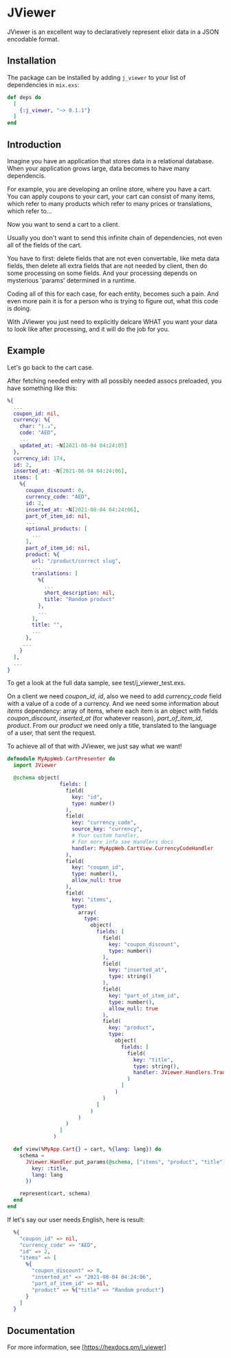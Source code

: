 # JViewer

JViewer is an excellent way to declaratively represent elixir data in a JSON encodable format.

## Installation

The package can be installed by adding `j_viewer` to your list of dependencies in `mix.exs`:

```elixir
def deps do
  [
    {:j_viewer, "~> 0.1.1"}
  ]
end
```

## Introduction

 Imagine you have an application that stores data in a relational database.
  When your application grows large, data becomes to have many dependencis.

  For example, you are developing an online store, where you have a cart.
  You can apply coupons to your cart, your cart can consist of many items,
  which refer to many products
  which refer to many prices or translations, which refer to...

  Now you want to send a cart to a client.

  Usually you don't want to send this infinite chain of dependencies,
  not even all of the fields of the cart.

  You have to first:
  delete fields that are not even convertable,
  like meta data fields, then delete all extra fields that
  are not needed by client, then do some processing on some fields.
  And your processing depends on mysterious 'params' determined in a runtime.

  Coding all of this for each case, for each entity, becomes such a pain.
  And even more pain it is for a person who is trying to figure out,
  what this code is doing.

  With JViewer you just need to explicitly delcare WHAT you want your data to look like
  after processing, and it will do the job for you.

  ## Example
  Let's go back to the cart case.

  After fetching needed entry with all possibly needed assocs preloaded,
  you have something like this:

  ```elixir
  %{
    ...
    coupon_id: nil,
    currency: %{
      char: "د.إ",
      code: "AED",
      ...
      updated_at: ~N[2021-08-04 04:24:05]
    },
    currency_id: 174,
    id: 2,
    inserted_at: ~N[2021-08-04 04:24:06],
    items: [
      %{
        coupon_discount: 0,
        currency_code: "AED",
        id: 2,
        inserted_at: ~N[2021-08-04 04:24:06],
        part_of_item_id: nil,
        ...
        optional_products: [
          ...
        ],
        part_of_item_id: nil,
        product: %{
          url: "/product/correct slug",
          ...
          translations: [
            %{
              ...
              short_description: nil,
              title: "Random product"
            },
            ...
          ],
          title: "",
          ...
        },
       ...
      }
    ],
    ...
  }
  ```

  To get a look at the full data sample, see test/j_viewer_test.exs.

  On a client we need _coupon_id_, _id_, also we need to add _currency_code_ field
  with a value of a code of a currency. And we need some information about _items_ dependency:
  array of items, where each item is an object with fields
  _coupon_discount_, _inserted_at_ (for whatever reason), _part_of_item_id_, _product_.
  From our _product_ we need only a title, translated to the language of a user, that sent the request.

  To achieve all of that with JViewer, we just say what we want!

  ```elixir
  defmodule MyAppWeb.CartPresenter do
    import JViewer

    @schema object(
                   fields: [
                     field(
                       key: "id",
                       type: number()
                     ),
                     field(
                       key: "currency_code",
                       source_key: "currency",
                       # Your custom handler,
                       # For more info see Handlers docs
                       handler: MyAppWeb.CartView.CurrencyCodeHandler
                     ),
                     field(
                       key: "coupon_id",
                       type: number(),
                       allow_null: true
                     ),
                     field(
                       key: "items",
                       type:
                         array(
                           type:
                             object(
                               fields: [
                                 field(
                                   key: "coupon_discount",
                                   type: number()
                                 ),
                                 field(
                                   key: "inserted_at",
                                   type: string()
                                 ),
                                 field(
                                   key: "part_of_item_id",
                                   type: number(),
                                   allow_null: true
                                 ),
                                 field(
                                   key: "product",
                                   type:
                                     object(
                                       fields: [
                                         field(
                                           key: "title",
                                           type: string(),
                                           handler: JViewer.Handlers.Translator
                                         )
                                       ]
                                     )
                                 )
                               ]
                             )
                         )
                     )
                   ]
                 )

    def view(%MyApp.Cart{} = cart, %{lang: lang}) do
      schema =
        JViewer.Handler.put_params(@schema, ["items", "product", "title"], %{
          key: :title,
          lang: lang
        })

      represent(cart, schema)
    end
  end
  ```

  If let's say our user needs English, here is result:
  ```elixir
    %{
      "coupon_id" => nil,
      "currency_code" => "AED",
      "id" => 2,
      "items" => [
        %{
          "coupon_discount" => 0,
          "inserted_at" => "2021-08-04 04:24:06",
          "part_of_item_id" => nil,
          "product" => %{"title" => "Random product"}
        }
      ]
    }
  ```

## Documentation
For more information, see [https://hexdocs.pm/j_viewer]


